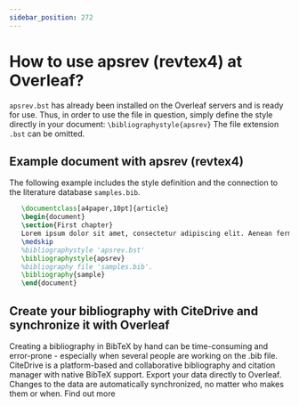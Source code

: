 ```yaml
---
sidebar_position: 272
---
```


# How to use apsrev (revtex4) at Overleaf?
`apsrev.bst` has already been installed on the Overleaf servers and is ready for use. Thus, in order to use the file in question, simply define the style directly in your document: `\bibliographystyle{apsrev}` The file extension `.bst` can be omitted.

## Example document with apsrev (revtex4)
The following example includes the style definition and the connection to the literature database `samples.bib`.
```tex
   \documentclass[a4paper,10pt]{article}
   \begin{document}
   \section{First chapter}
   Lorem ipsum dolor sit amet, consectetur adipiscing elit. Aenean fermentum justo massa, ut maximus mauris sodales et. Aenean vel elit a erat rhoncus pharetra.
   \medskip
   %bibliographystyle 'apsrev.bst'
   \bibliographystyle{apsrev}
   %bibliography file 'samples.bib'.
   \bibliography{sample}
   \end{document}
```

## Create your bibliography with CiteDrive and synchronize it with Overleaf
Creating a bibliography in BibTeX by hand can be time-consuming and error-prone - especially when several people are working on the .bib file. CiteDrive is a platform-based and collaborative bibliography and citation manager with native BibTeX support. Export your data directly to Overleaf. Changes to the data are automatically synchronized, no matter who makes them or when. Find out more